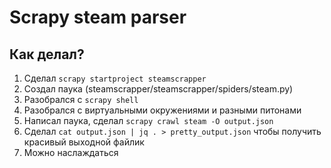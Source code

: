 # Scrapy steam parser

## Как делал?

1. Сделал `scrapy startproject steamscrapper`
2. Создал паука (steamscrapper/steamscrapper/spiders/steam.py)
3. Разобрался с `scrapy shell`
4. Разобрался с виртуальными окружениями и разными питонами
5. Написал паука, сделал `scrapy crawl steam -O output.json`
6. Сделал `cat output.json | jq . > pretty_output.json` чтобы получить красивый выходной файлик
7. Можно наслаждаться
